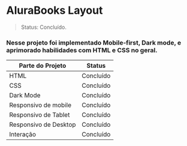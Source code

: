 # AluraBooks Layout

>Status: Concluído.

### Nesse projeto foi implementado Mobile-first, Dark mode, e aprimorado habilidades com HTML e CSS no geral. 

| Parte do Projeto | Status |
| ---------------- | ------ |
| HTML  | Concluído |
| CSS   | Concluído |
| Dark Mode| Concluído |
| Responsivo de mobile | Concluído |
| Responsivo de Tablet | Concluído |
| Responsivo de Desktop| Concluído |
| Interação | Concluído |